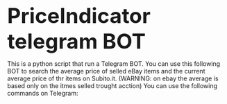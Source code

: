 <b><big><font size="+5">PriceIndicator telegram BOT</b></big></font>

This is a python script that run a Telegram BOT. You can use this following BOT to search the average price of selled eBay items and the current average price of thr items on Subito.it.
(WARNING: on ebay the average is based only on the itmes selled trought acction)
You can use the following commands on Telegram: 
